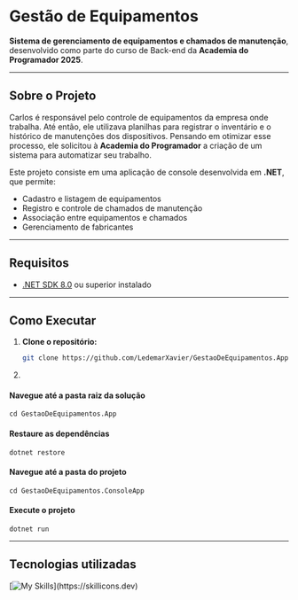 # Gestão de Equipamentos

**Sistema de gerenciamento de equipamentos e chamados de manutenção**, desenvolvido como parte do curso de Back-end da **Academia do Programador 2025**.

---

## Sobre o Projeto

Carlos é responsável pelo controle de equipamentos da empresa onde trabalha. Até então, ele utilizava planilhas para registrar o inventário e o histórico de manutenções dos dispositivos. Pensando em otimizar esse processo, ele solicitou à **Academia do Programador** a criação de um sistema para automatizar seu trabalho.

Este projeto consiste em uma aplicação de console desenvolvida em **.NET**, que permite:

- Cadastro e listagem de equipamentos
- Registro e controle de chamados de manutenção
- Associação entre equipamentos e chamados
- Gerenciamento de fabricantes

---

## Requisitos

- [.NET SDK 8.0](https://dotnet.microsoft.com/en-us/download/dotnet/8.0) ou superior instalado

---

## Como Executar

1. **Clone o repositório:**

   ```bash
   git clone https://github.com/LedemarXavier/GestaoDeEquipamentos.App.git
1.  ```
 
 #### Navegue até a pasta raiz da solução
 ```
 cd GestaoDeEquipamentos.App
 ```
 
 #### Restaure as dependências
 ```
 dotnet restore
 ```
 
 #### Navegue até a pasta do projeto
 ```
 cd GestaoDeEquipamentos.ConsoleApp
 ```
 
 #### Execute o projeto
 ```
 dotnet run
 ````
 ----

## Tecnologias utilizadas

 [![My Skills](https://skillicons.dev/icons?i=visualstudio,dotnet,cs,git,github,)](https://skillicons.dev)
